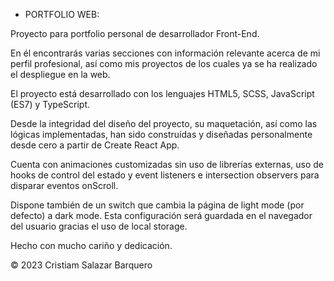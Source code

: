 - PORTFOLIO WEB:

Proyecto para portfolio personal de desarrollador Front-End.

En él encontrarás varias secciones con información relevante acerca de mi perfil profesional, así como mis proyectos de los cuales 
ya se ha realizado el despliegue en la web.

El proyecto está desarrollado con los lenguajes HTML5, SCSS, JavaScript (ES7) y TypeScript.

Desde la integridad del diseño del proyecto, su maquetación, así como las lógicas implementadas, han sido construídas y diseñadas 
personalmente desde cero a partir de Create React App.

Cuenta con animaciones customizadas sin uso de librerías externas, uso de hooks de control del estado y event listeners e intersection 
observers para disparar eventos onScroll.

Dispone también de un switch que cambia la página de light mode (por defecto) a dark mode. Esta configuración será guardada en el 
navegador del usuario gracias el uso de local storage.

Hecho con mucho cariño y dedicación.

© 2023 Cristiam Salazar Barquero
